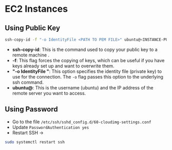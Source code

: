 # EC2 Instances

## Using Public Key

```bash
ssh-copy-id -f "-o IdentityFile <PATH TO PEM FILE>" ubuntu@<INSTANCE-PUBLIC-IP>
```

- **ssh-copy-id**: This is the command used to copy your public key to a remote machine .  
- **-f**: This flag forces the copying of keys, which can be useful if you have keys already set up and want to overwrite them.  
- **"-o IdentityFile "**: This option specifies the identity file (private key) to use for the connection. The `-o` flag passes this option to the underlying ssh command.  
- **ubuntu@**: This is the username (ubuntu) and the IP address of the remote server you want to access.  

## Using Password

- Go to the file `/etc/ssh/sshd_config.d/60-cloudimg-settings.conf`  
- Update `PasswordAuthentication yes`  
- Restart SSH →  
```bash
sudo systemctl restart ssh
```

